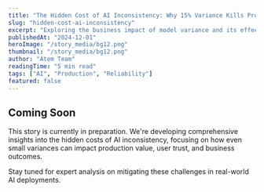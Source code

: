```yaml
---
title: "The Hidden Cost of AI Inconsistency: Why 15% Variance Kills Production Value"
slug: "hidden-cost-ai-inconsistency"
excerpt: "Exploring the business impact of model variance and its effects on user trust, decision-making, and operational efficiency in AI-powered products."
publishedAt: "2024-12-01"
heroImage: "/story_media/bg12.png"
thumbnail: "/story_media/bg12.png"
author: "Atem Team"
readingTime: "5 min read"
tags: ["AI", "Production", "Reliability"]
featured: false
---
```


## Coming Soon

This story is currently in preparation. We're developing comprehensive insights into the hidden costs of AI inconsistency, focusing on how even small variances can impact production value, user trust, and business outcomes.

Stay tuned for expert analysis on mitigating these challenges in real-world AI deployments.

